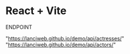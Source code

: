 # React + Vite

ENDPOINT

"https://lanciweb.github.io/demo/api/actresses/"
"https://lanciweb.github.io/demo/api/actors/"
